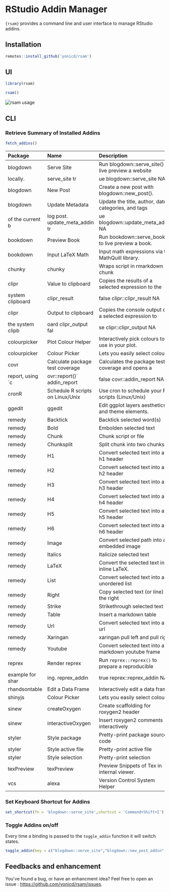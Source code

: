 <!-- README.md is generated from README.Rmd. Please edit that file -->
RStudio Addin Manager
=====================

`{rsam}` provides a command line and user interface to manage RStudio addins.

Installation
------------

``` r
remotes::install_github('yonicd/rsam')
```

UI
--

``` r
library(rsam)

rsam()
```

![[rsam usage](http://img.youtube.com/vi/-XZWv7CJrs8/0.jpg)](https://www.youtube.com/watch?v=-XZWv7CJrs8)

CLI
---

### Retrieve Summary of Installed Addins

``` r
fetch_addins()
```

| Package           | Name                             | Description                                           | Binding             | Interactive | Key                             | Shortcut         |
|:------------------|:---------------------------------|:------------------------------------------------------|:--------------------|:------------|:--------------------------------|:-----------------|
| blogdown          | Serve Site                       | Run blogdown::serve\_site() to live preview a website |                     |             |                                 |                  |
| locally.          | serve\_site tr                   | ue blogdown::serve\_site NA                           |                     |             |                                 |                  |
| blogdown          | New Post                         | Create a new post with blogdown::new\_post().         | new\_post\_addin    | true        | blogdown::new\_post\_addin      | NA               |
| blogdown          | Update Metadata                  | Update the title, author, date, categories, and tags  |                     |             |                                 |                  |
| of the current b  | log post. update\_meta\_addin tr | ue blogdown::update\_meta\_addin NA                   |                     |             |                                 |                  |
| bookdown          | Preview Book                     | Run bookdown::serve\_book() to live preview a book.   | serve\_book         | true        | bookdown::serve\_book           | NA               |
| bookdown          | Input LaTeX Math                 | Input math expressions via the MathQuill library.     | mathquill           | true        | bookdown::mathquill             | NA               |
| chunky            | chunky                           | Wraps script in rmarkdown chunk                       | chunkify            | false       | chunky::chunkify                | Ctrl+Shift+J     |
| clipr             | Value to clipboard               | Copies the results of a selected expression to the    |                     |             |                                 |                  |
| system clipboard  | clipr\_result                    | false clipr::clipr\_result NA                         |                     |             |                                 |                  |
| clipr             | Output to clipboard              | Copies the console output of a selected expression to |                     |             |                                 |                  |
| the system clipb  | oard clipr\_output fal           | se clipr::clipr\_output NA                            |                     |             |                                 |                  |
| colourpicker      | Plot Colour Helper               | Interactively pick colours to use in your plot.       | plotHelperAddin     | true        | colourpicker::plotHelperAddin   | NA               |
| colourpicker      | Colour Picker                    | Lets you easily select colours.                       | colourPickerAddin   | true        | colourpicker::colourPickerAddin | NA               |
| covr              | Calculate package test coverage  | Calculates the package test coverage and opens a      |                     |             |                                 |                  |
| report, using \`c | ovr::report()\` addin\_report    | false covr::addin\_report NA                          |                     |             |                                 |                  |
| cronR             | Schedule R scripts on Linux/Unix | Use cron to schedule your R scripts (Linux/Unix)      | cron\_rstudioaddin  | true        | cronR::cron\_rstudioaddin       | NA               |
| ggedit            | ggedit                           | Edit ggplot layers aesthetics and theme elements.     | ggeditAddin         | true        | ggedit::ggeditAddin             | NA               |
| remedy            | Backtick                         | Backtick selected word(s)                             | backtickr           | false       | remedy::backtickr               | Ctrl+Cmd+\`      |
| remedy            | Bold                             | Embolden selected text                                | boldr               | false       | remedy::boldr                   | Ctrl+Cmd+B       |
| remedy            | Chunk                            | Chunk script or file                                  | chunkr              | false       | remedy::chunkr                  | Ctrl+Alt+Cmd+C   |
| remedy            | Chunksplit                       | Split chunk into two chunks                           | chunksplitr         | false       | remedy::chunksplitr             | Ctrl+Shift+Alt+C |
| remedy            | H1                               | Convert selected text into an h1 header               | h1r                 | false       | remedy::h1r                     | Ctrl+Cmd+1       |
| remedy            | H2                               | Convert selected text into an h2 header               | h2r                 | false       | remedy::h2r                     | Ctrl+Cmd+2       |
| remedy            | H3                               | Convert selected text into an h3 header               | h3r                 | false       | remedy::h3r                     | Ctrl+Cmd+3       |
| remedy            | H4                               | Convert selected text into an h4 header               | h4r                 | false       | remedy::h4r                     | Ctrl+Cmd+4       |
| remedy            | H5                               | Convert selected text into an h5 header               | h5r                 | false       | remedy::h5r                     | Ctrl+Cmd+5       |
| remedy            | H6                               | Convert selected text into an h6 header               | h6r                 | false       | remedy::h6r                     | Ctrl+Cmd+6       |
| remedy            | Image                            | Convert selected path into an embedded image          | imager              | false       | remedy::imager                  | Ctrl+Cmd+P       |
| remedy            | Italics                          | Italicize selected text                               | italicsr            | false       | remedy::italicsr                | Ctrl+Cmd+I       |
| remedy            | LaTeX                            | Convert the selected text in inline LaTeX.            | latexr              | false       | remedy::latexr                  | Ctrl+Cmd+L       |
| remedy            | List                             | Convert selected text into an unordered list          | listr               | false       | remedy::listr                   | Ctrl+Shift+Cmd+= |
| remedy            | Right                            | Copy selected text (or line) to the right             | rightr              | false       | remedy::rightr                  | Alt+Cmd+Right    |
| remedy            | Strike                           | Strikethrough selected text                           | striker             | false       | remedy::striker                 | Ctrl+Cmd+S       |
| remedy            | Table                            | Insert a markdown table                               | tabler              | false       | remedy::tabler                  | Ctrl+Cmd+T       |
| remedy            | Url                              | Convert selected text into a url                      | urlr                | false       | remedy::urlr                    | Ctrl+Cmd+U       |
| remedy            | Xaringan                         | xaringan pull left and pull right                     | xaringanr           | false       | remedy::xaringanr               | Ctrl+Cmd+X       |
| remedy            | Youtube                          | Convert selected text into a markdown youtube frame   | youtuber            | false       | remedy::youtuber                | Ctrl+Cmd+Y       |
| reprex            | Render reprex                    | Run `reprex::reprex()` to prepare a reproducible      |                     |             |                                 |                  |
| example for shar  | ing. reprex\_addin               | true reprex::reprex\_addin NA                         |                     |             |                                 |                  |
| rhandsontable     | Edit a Data Frame                | Interactively edit a data frame.                      | editAddin           | true        | rhandsontable::editAddin        | NA               |
| shinyjs           | Colour Picker                    | Lets you easily select colours.                       | colourPickerAddin   | true        | shinyjs::colourPickerAddin      | NA               |
| sinew             | createOxygen                     | Create scaffolding for roxygen2 header                | oxygenAddin         | false       | sinew::oxygenAddin              | NA               |
| sinew             | interactiveOxygen                | Insert roxygen2 comments interactively                | interOxyAddIn       | true        | sinew::interOxyAddIn            | NA               |
| styler            | Style package                    | Pretty-print package source code                      | style\_pkg          | true        | styler::style\_pkg              | NA               |
| styler            | Style active file                | Pretty-print active file                              | style\_active\_file | true        | styler::style\_active\_file     | NA               |
| styler            | Style selection                  | Pretty-print selection                                | style\_selection    | true        | styler::style\_selection        | NA               |
| texPreview        | texPreview                       | Preview Snippets of Tex in internal viewer.           | texAddin            | false       | texPreview::texAddin            | NA               |
| vcs               | alexa                            | Version Control System Helper                         | alexa               | true        | vcs::alexa                      | NA               |

### Set Keyboard Shortcut for Addins

``` r
set_shortcut(fn = 'blogdown::serve_site',shortcut = 'Command+Shift+I')
```

### Toggle Addins on/off

Every time a binding is passed to the `toggle_addin` function it will switch states.

``` r
toggle_addin(key = c("blogdown::serve_site","blogdown::new_post_addin","blogdown::update_meta_addin"))
```

Feedbacks and enhancement
-------------------------

You've found a bug, or have an enhancment idea? Feel free to open an issue : <https://github.com/yonicd/rsam/issues>.
